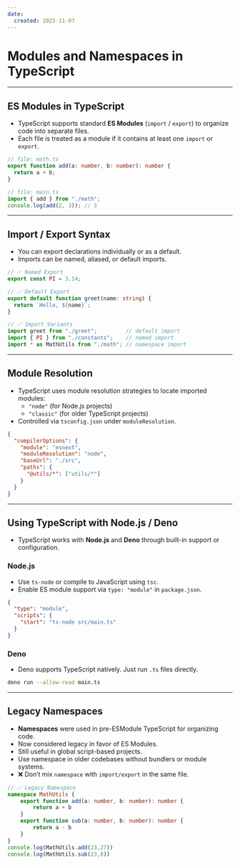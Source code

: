 ```yaml
---
date: 
  created: 2025-11-07
---
```


# Modules and Namespaces in TypeScript

---

## ES Modules in TypeScript

- TypeScript supports standard **ES Modules** (`import` / `export`) to organize code into separate files.
- Each file is treated as a module if it contains at least one `import` or `export`.

```ts
// file: math.ts
export function add(a: number, b: number): number {
  return a + b;
}
```

```ts
// file: main.ts
import { add } from "./math";
console.log(add(2, 3)); // 5
```

---

## Import / Export Syntax

- You can export declarations individually or as a default.
- Imports can be named, aliased, or default imports.

```ts
// ✅ Named Export
export const PI = 3.14;

// ✅ Default Export
export default function greet(name: string) {
  return `Hello, ${name}`;
}
```

```ts
// ✅ Import Variants
import greet from "./greet";         // default import
import { PI } from "./constants";    // named import
import * as MathUtils from "./math"; // namespace import
```

---

## Module Resolution

- TypeScript uses module resolution strategies to locate imported modules:
  - `"node"` (for Node.js projects)
  - `"classic"` (for older TypeScript projects)
- Controlled via `tsconfig.json` under `moduleResolution`.

```json
{
  "compilerOptions": {
    "module": "esnext",
    "moduleResolution": "node",
    "baseUrl": "./src",
    "paths": {
      "@utils/*": ["utils/*"]
    }
  }
}
```

---

## Using TypeScript with Node.js / Deno

- TypeScript works with **Node.js** and **Deno** through built-in support or configuration.

### Node.js

- Use `ts-node` or compile to JavaScript using `tsc`.
- Enable ES module support via `type: "module"` in `package.json`.

```json
{
  "type": "module",
  "scripts": {
    "start": "ts-node src/main.ts"
  }
}
```

### Deno

- Deno supports TypeScript natively. Just run `.ts` files directly.

```sh
deno run --allow-read main.ts
```

---

## Legacy Namespaces

- **Namespaces** were used in pre-ESModule TypeScript for organizing code.
- Now considered legacy in favor of ES Modules.
- Still useful in global script-based projects.
- Use namespace in older codebases without bundlers or module systems.
- ❌ Don’t mix `namespace` with `import/export` in the same file.

```ts
// ✅ Legacy Namespace
namespace MathUtils {
    export function add(a: number, b: number): number {
        return a + b
    }
    export function sub(a: number, b: number): number {
        return a - b 
    }
}
console.log(MathUtils.add(23,27))
console.log(MathUtils.sub(23,8))
```
